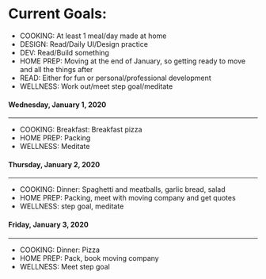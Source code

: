 # Current Goals:
- COOKING: At least 1 meal/day made at home
- DESIGN: Read/Daily UI/Design practice
- DEV: Read/Build something
- HOME PREP: Moving at the end of January, so getting ready to move     and all the things after
- READ: Either for fun or personal/professional development
- WELLNESS: Work out/meet step goal/meditate

#### Wednesday, January 1, 2020
---
- COOKING:
    Breakfast: Breakfast pizza
- HOME PREP: Packing
- WELLNESS: Meditate

#### Thursday, January 2, 2020
---
- COOKING:
    Dinner: Spaghetti and meatballs, garlic bread, salad
- HOME PREP: Packing, meet with moving company and get quotes
- WELLNESS: step goal, meditate

#### Friday, January 3, 2020
---
- COOKING:
    Dinner: Pizza
- HOME PREP: Pack, book moving company
- WELLNESS: Meet step goal

